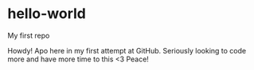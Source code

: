 # hello-world
My first repo

Howdy! Apo here in my first attempt at GitHub. Seriously looking to code more and have more time to this <3 Peace! 
